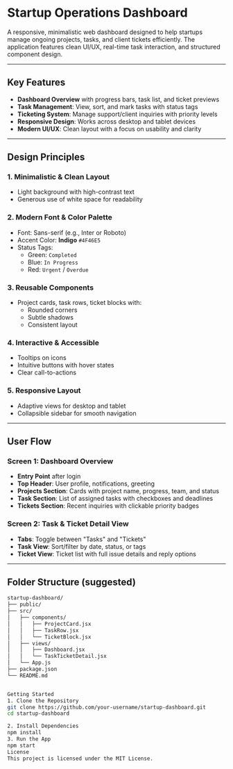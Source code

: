 # Startup Operations Dashboard

A responsive, minimalistic web dashboard designed to help startups manage ongoing projects, tasks, and client tickets efficiently. The application features clean UI/UX, real-time task interaction, and structured component design.

---

## Key Features

-  **Dashboard Overview** with progress bars, task list, and ticket previews
-  **Task Management**: View, sort, and mark tasks with status tags
-  **Ticketing System**: Manage support/client inquiries with priority levels
-  **Responsive Design**: Works across desktop and tablet devices
-  **Modern UI/UX**: Clean layout with a focus on usability and clarity

---

##  Design Principles

### 1. Minimalistic & Clean Layout
- Light background with high-contrast text
- Generous use of white space for readability

### 2. Modern Font & Color Palette
- Font: Sans-serif (e.g., Inter or Roboto)
- Accent Color: **Indigo** `#4F46E5`
- Status Tags:
  -  Green: `Completed`
  -  Blue: `In Progress`
  -  Red: `Urgent` / `Overdue`

### 3. Reusable Components
- Project cards, task rows, ticket blocks with:
  - Rounded corners
  - Subtle shadows
  - Consistent layout

### 4. Interactive & Accessible
- Tooltips on icons
- Intuitive buttons with hover states
- Clear call-to-actions

### 5. Responsive Layout
- Adaptive views for desktop and tablet
- Collapsible sidebar for smooth navigation

---

##  User Flow

###  **Screen 1: Dashboard Overview**
- **Entry Point** after login
- **Top Header**: User profile, notifications, greeting
- **Projects Section**: Cards with project name, progress, team, and status
- **Task Section**: List of assigned tasks with checkboxes and deadlines
- **Tickets Section**: Recent inquiries with clickable priority badges

###  **Screen 2: Task & Ticket Detail View**
- **Tabs**: Toggle between "Tasks" and "Tickets"
- **Task View**: Sort/filter by date, status, or tags
- **Ticket View**: Ticket list with full issue details and reply options

---

##  Folder Structure (suggested)
```bash
startup-dashboard/
├── public/
├── src/
│   ├── components/
│   │   ├── ProjectCard.jsx
│   │   ├── TaskRow.jsx
│   │   └── TicketBlock.jsx
│   ├── views/
│   │   ├── Dashboard.jsx
│   │   └── TaskTicketDetail.jsx
│   └── App.js
├── package.json
└── README.md


Getting Started
1. Clone the Repository
git clone https://github.com/your-username/startup-dashboard.git
cd startup-dashboard

2. Install Dependencies
npm install
3. Run the App
npm start
License
This project is licensed under the MIT License.
